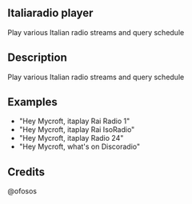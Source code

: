 ## Italiaradio player
Play various Italian radio streams and query schedule

## Description 
Play various Italian radio streams and query schedule

## Examples 
* "Hey Mycroft, itaplay Rai Radio 1"
* "Hey Mycroft, itaplay Rai IsoRadio"
* "Hey Mycroft, itaplay Radio 24"
* "Hey Mycroft, what's on Discoradio"

## Credits 
@ofosos
